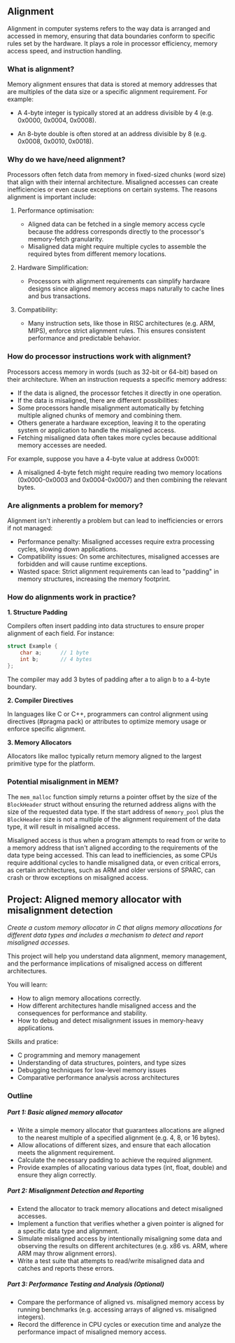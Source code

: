 
## Alignment

Alignment in computer systems refers to the way data is arranged and accessed in memory,
ensuring that data boundaries conform to specific rules set by the hardware. It plays a
role in processor efficiency, memory access speed, and instruction handling.


### What is alignment?

Memory alignment ensures that data is stored at memory addresses that are multiples of
the data size or a specific alignment requirement. For example:

- A 4-byte integer is typically stored at an address divisible by 4 (e.g. 0x0000, 0x0004, 0x0008).

- An 8-byte double is often stored at an address divisible by 8 (e.g. 0x0008, 0x0010, 0x0018).



### Why do we have/need alignment?

Processors often fetch data from memory in fixed-sized chunks (word size) that align with
their internal architecture. Misaligned accesses can create inefficiencies or even cause
exceptions on certain systems. The reasons alignment is important include:

1. Performance optimisation:
   - Aligned data can be fetched in a single memory access cycle because the address corresponds
     directly to the processor's memory-fetch granularity.
   - Misaligned data might require multiple cycles to assemble the required bytes from different
     memory locations.

2. Hardware Simplification:
   - Processors with alignment requirements can simplify hardware designs since aligned memory
     access maps naturally to cache lines and bus transactions.

3. Compatibility:
   - Many instruction sets, like those in RISC architectures (e.g. ARM, MIPS), enforce strict
     alignment rules. This ensures consistent performance and predictable behavior.


### How do processor instructions work with alignment?

Processors access memory in words (such as 32-bit or 64-bit) based on their architecture.
When an instruction requests a specific memory address:
- If the data is aligned, the processor fetches it directly in one operation.
- If the data is misaligned, there are different possibilities:
- Some processors handle misalignment automatically by fetching multiple aligned chunks of memory and combining them.
- Others generate a hardware exception, leaving it to the operating system or application to handle the misaligned access.
- Fetching misaligned data often takes more cycles because additional memory accesses are needed.

For example, suppose you have a 4-byte value at address 0x0001:
- A misaligned 4-byte fetch might require reading two memory locations
  (0x0000-0x0003 and 0x0004-0x0007) and then combining the relevant bytes.

### Are alignments a problem for memory?

Alignment isn't inherently a problem but can lead to inefficiencies or errors if not managed:
- Performance penalty: Misaligned accesses require extra processing cycles, slowing down applications.
- Compatibility issues: On some architectures, misaligned accesses are forbidden and will cause runtime exceptions.
- Wasted space: Strict alignment requirements can lead to "padding" in memory structures, increasing the memory footprint.

### How do alignments work in practice?

__1. Structure Padding__

Compilers often insert padding into data structures to ensure proper alignment of each field. For instance:

```c
struct Example {
    char a;      // 1 byte
    int b;       // 4 bytes
};
```

The compiler may add 3 bytes of padding after a to align b to a 4-byte boundary.

__2. Compiler Directives__

In languages like C or C++, programmers can control alignment using directives (#pragma pack) or attributes
to optimize memory usage or enforce specific alignment.

__3. Memory Allocators__

Allocators like malloc typically return memory aligned to the largest primitive type for the platform.


### Potential misalignment in MEM?

The `mem_malloc` function simply returns a pointer offset by the size of the
`BlockHeader` struct without ensuring the returned address aligns with the size
of the requested data type. If the start address of `memory_pool` plus the
`BlockHeader` size is not a multiple of the alignment requirement of the data
type, it will result in misaligned access.

Misaligned access is thus when a program attempts to read from or write to a memory
address that isn't aligned according to the requirements of the data type being
accessed. This can lead to inefficiencies, as some CPUs require additional cycles
to handle misaligned data, or even critical errors, as certain architectures,
such as ARM and older versions of SPARC, can crash or throw exceptions on
misaligned access.


## Project: Aligned memory allocator with misalignment detection

*Create a custom memory allocator in C that aligns memory allocations for different
data types and includes a mechanism to detect and report misaligned accesses.*

This project will help you understand data alignment, memory management, and the
performance implications of misaligned access on different architectures.

You will learn:
- How to align memory allocations correctly.
- How different architectures handle misaligned access and the consequences for performance and stability.
- How to debug and detect misalignment issues in memory-heavy applications.

Skills and pratice:
- C programming and memory management
- Understanding of data structures, pointers, and type sizes
- Debugging techniques for low-level memory issues
- Comparative performance analysis across architectures

### Outline

##### Part 1: Basic aligned memory allocator

- Write a simple memory allocator that guarantees allocations are aligned to the nearest multiple of a
  specified alignment (e.g. 4, 8, or 16 bytes).
- Allow allocations of different sizes, and ensure that each allocation meets the alignment requirement.
- Calculate the necessary padding to achieve the required alignment.
- Provide examples of allocating various data types (int, float, double) and ensure they align correctly.

##### Part 2: Misalignment Detection and Reporting

- Extend the allocator to track memory allocations and detect misaligned accesses.
- Implement a function that verifies whether a given pointer is aligned for a specific data type and alignment.
- Simulate misaligned access by intentionally misaligning some data and observing the results on different
  architectures (e.g. x86 vs. ARM, where ARM may throw alignment errors).
- Write a test suite that attempts to read/write misaligned data and catches and reports these errors.

##### Part 3: Performance Testing and Analysis (Optional)
- Compare the performance of aligned vs. misaligned memory access by running benchmarks (e.g. accessing
  arrays of aligned vs. misaligned integers).
- Record the difference in CPU cycles or execution time and analyze the performance impact of misaligned
  memory access.


